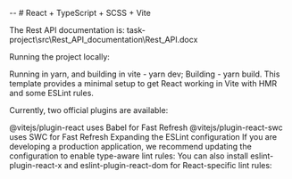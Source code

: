 -- # React + TypeScript + SCSS + Vite

The Rest API documentation is: task-project\src\Rest_API_documentation\Rest_API.docx

Running the project locally:

Running in yarn, and building in vite - yarn dev;
Building - yarn build.
This template provides a minimal setup to get React working in Vite with HMR and some ESLint rules.

Currently, two official plugins are available:

@vitejs/plugin-react uses Babel for Fast Refresh
@vitejs/plugin-react-swc uses SWC for Fast Refresh
Expanding the ESLint configuration
If you are developing a production application, we recommend updating the configuration to enable type-aware lint rules: You can also install eslint-plugin-react-x and eslint-plugin-react-dom for React-specific lint rules: